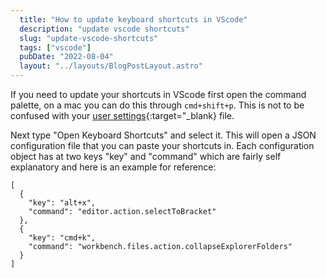 ```yaml
---
  title: "How to update keyboard shortcuts in VScode"
  description: "update vscode shortcuts"
  slug: "update-vscode-shortcuts"
  tags: ["vscode"]
  pubDate: "2022-08-04"
  layout: "../layouts/BlogPostLayout.astro"
---
```


If you need to update your shortcuts in VScode first open the command palette, on a mac you can do this through `cmd+shift+p`. This is not to be confused with your [user settings](https://www.devdecks.io/2022-trim-spaces-vscode){:target="_blank} file.

Next type "Open Keyboard Shortcuts" and select it. This will open a JSON configuration file that you can paste your shortcuts in. Each configuration object has at two keys "key" and "command" which are fairly self explanatory and here is an example for reference:

```
[
  {
    "key": "alt+x",
    "command": "editor.action.selectToBracket"
  },
  {
    "key": "cmd+k",
    "command": "workbench.files.action.collapseExplorerFolders"
  }
]
```
